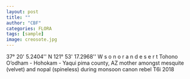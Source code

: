 ```yaml
---
layout: post
title: ""
author: "CBF"
categories: FLORA
tags: [sample]
image: creosote.jpg
---
```

37° 20' 5.2404'' N 121° 53' 17.2968'' W
s o n o r a n       d e s e r t
Tohono O’odham - Hohokam - Yaqui
pima county, AZ
mother amongst mesquite (velvet) and nopal (spineless) during monsoon
canon rebel T6i
2018
